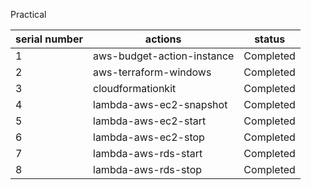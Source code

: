 Practical 

| serial number | actions | status |
| --------------- |--------------- | --------------- |
| 1 | aws-budget-action-instance | Completed |
| 2 | aws-terraform-windows | Completed | 
| 3 | cloudformationkit | Completed |
| 4 | lambda-aws-ec2-snapshot | Completed |
| 5 | lambda-aws-ec2-start | Completed |
| 6 | lambda-aws-ec2-stop | Completed |
| 7 | lambda-aws-rds-start | Completed |
| 8 | lambda-aws-rds-stop | Completed |

